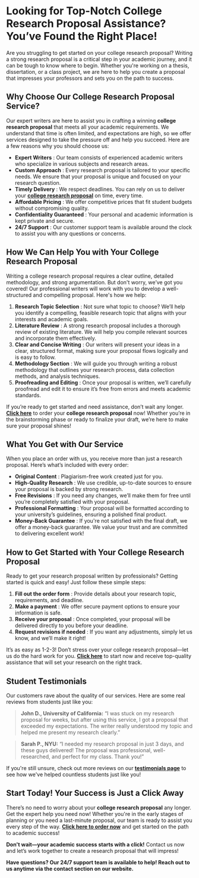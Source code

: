 # Looking for Top-Notch College Research Proposal Assistance? You’ve Found the Right Place!

Are you struggling to get started on your college research proposal? Writing a strong research proposal is a critical step in your academic journey, and it can be tough to know where to begin. Whether you're working on a thesis, dissertation, or a class project, we are here to help you create a proposal that impresses your professors and sets you on the path to success.

## Why Choose Our College Research Proposal Service?

Our expert writers are here to assist you in crafting a winning **college research proposal** that meets all your academic requirements. We understand that time is often limited, and expectations are high, so we offer services designed to take the pressure off and help you succeed. Here are a few reasons why you should choose us:

- **Expert Writers** : Our team consists of experienced academic writers who specialize in various subjects and research areas.
- **Custom Approach** : Every research proposal is tailored to your specific needs. We ensure that your proposal is unique and focused on your research question.
- **Timely Delivery** : We respect deadlines. You can rely on us to deliver your [**college research proposal**](https://tinyurl.com/topessay?keyword=college+research+proposal) on time, every time.
- **Affordable Pricing** : We offer competitive prices that fit student budgets without compromising quality.
- **Confidentiality Guaranteed** : Your personal and academic information is kept private and secure.
- **24/7 Support** : Our customer support team is available around the clock to assist you with any questions or concerns.

## How We Can Help You with Your College Research Proposal

Writing a college research proposal requires a clear outline, detailed methodology, and strong argumentation. But don't worry, we’ve got you covered! Our professional writers will work with you to develop a well-structured and compelling proposal. Here's how we help:

1. **Research Topic Selection** : Not sure what topic to choose? We’ll help you identify a compelling, feasible research topic that aligns with your interests and academic goals.
2. **Literature Review** : A strong research proposal includes a thorough review of existing literature. We will help you compile relevant sources and incorporate them effectively.
3. **Clear and Concise Writing** : Our writers will present your ideas in a clear, structured format, making sure your proposal flows logically and is easy to follow.
4. **Methodology Section** : We will guide you through writing a robust methodology that outlines your research process, data collection methods, and analysis techniques.
5. **Proofreading and Editing** : Once your proposal is written, we’ll carefully proofread and edit it to ensure it’s free from errors and meets academic standards.

If you’re ready to get started and need assistance, don’t wait any longer. [**Click here**](https://tinyurl.com/topessay?keyword=college+research+proposal) to order your **college research proposal** now! Whether you’re in the brainstorming phase or ready to finalize your draft, we’re here to make sure your proposal shines!

## What You Get with Our Service

When you place an order with us, you receive more than just a research proposal. Here’s what’s included with every order:

- **Original Content** : Plagiarism-free work created just for you.
- **High-Quality Research** : We use credible, up-to-date sources to ensure your proposal is backed by strong research.
- **Free Revisions** : If you need any changes, we’ll make them for free until you’re completely satisfied with your proposal.
- **Professional Formatting** : Your proposal will be formatted according to your university’s guidelines, ensuring a polished final product.
- **Money-Back Guarantee** : If you're not satisfied with the final draft, we offer a money-back guarantee. We value your trust and are committed to delivering excellent work!

## How to Get Started with Your College Research Proposal

Ready to get your research proposal written by professionals? Getting started is quick and easy! Just follow these simple steps:

1. **Fill out the order form** : Provide details about your research topic, requirements, and deadline.
2. **Make a payment** : We offer secure payment options to ensure your information is safe.
3. **Receive your proposal** : Once completed, your proposal will be delivered directly to you before your deadline.
4. **Request revisions if needed** : If you want any adjustments, simply let us know, and we’ll make it right!

It’s as easy as 1-2-3! Don’t stress over your college research proposal—let us do the hard work for you. [**Click here**](https://tinyurl.com/topessay?keyword=college+research+proposal) to start now and receive top-quality assistance that will set your research on the right track.

## Student Testimonials

Our customers rave about the quality of our services. Here are some real reviews from students just like you:

> **John D., University of California:** “I was stuck on my research proposal for weeks, but after using this service, I got a proposal that exceeded my expectations. The writer really understood my topic and helped me present my research clearly.”

> **Sarah P., NYU:** “I needed my research proposal in just 3 days, and these guys delivered! The proposal was professional, well-researched, and perfect for my class. Thank you!”

If you're still unsure, check out more reviews on our [**testimonials page**](https://tinyurl.com/topessay?keyword=college+research+proposal) to see how we've helped countless students just like you!

## Start Today! Your Success is Just a Click Away

There’s no need to worry about your **college research proposal** any longer. Get the expert help you need now! Whether you're in the early stages of planning or you need a last-minute proposal, our team is ready to assist you every step of the way. [**Click here to order now**](https://tinyurl.com/topessay?keyword=college+research+proposal) and get started on the path to academic success!

**Don't wait—your academic success starts with a click!** Contact us now and let’s work together to create a research proposal that will impress!

**Have questions? Our 24/7 support team is available to help! Reach out to us anytime via the contact section on our website.**
